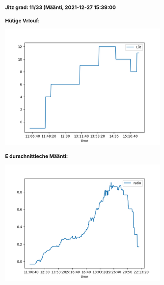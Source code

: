 ### Jitz grad: 11/33 (Määnti, 2021-12-27 15:39:00

### Hütige Vrlouf:
![Graph](Today.png)

### E durschnittleche Määnti:
![Graph](Määnti.png)